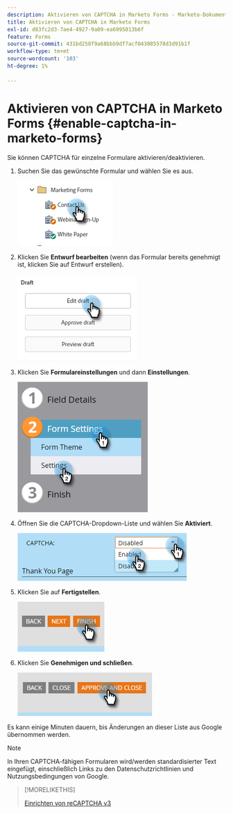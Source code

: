 ```yaml
---
description: Aktivieren von CAPTCHA in Marketo Forms - Marketo-Dokumente - Produktdokumentation
title: Aktivieren von CAPTCHA in Marketo Forms
exl-id: d83fc2d3-7ae4-4927-9a09-ea6995013b6f
feature: Forms
source-git-commit: 431bd258f9a68bbb9df7acf043085578d3d91b1f
workflow-type: tm+mt
source-wordcount: '103'
ht-degree: 1%

---
```


# Aktivieren von CAPTCHA in Marketo Forms {#enable-captcha-in-marketo-forms}

Sie können CAPTCHA für einzelne Formulare aktivieren/deaktivieren.

1. Suchen Sie das gewünschte Formular und wählen Sie es aus.

   ![](assets/enable-captcha-in-marketo-forms-1.png)

1. Klicken Sie **Entwurf bearbeiten** (wenn das Formular bereits genehmigt ist, klicken Sie auf Entwurf erstellen).

   ![](assets/enable-captcha-in-marketo-forms-2.png)

1. Klicken Sie **Formulareinstellungen** und dann **Einstellungen**.

   ![](assets/enable-captcha-in-marketo-forms-3.png)

1. Öffnen Sie die CAPTCHA-Dropdown-Liste und wählen Sie **Aktiviert**.

   ![](assets/enable-captcha-in-marketo-forms-4.png)

1. Klicken Sie auf **Fertigstellen**.

   ![](assets/enable-captcha-in-marketo-forms-5.png)

1. Klicken Sie **Genehmigen und schließen**.

   ![](assets/enable-captcha-in-marketo-forms-6.png)

Es kann einige Minuten dauern, bis Änderungen an dieser Liste aus Google übernommen werden.

>[!NOTE]
>
>In Ihren CAPTCHA-fähigen Formularen wird/werden standardisierter Text eingefügt, einschließlich Links zu den Datenschutzrichtlinien und Nutzungsbedingungen von Google.

>[!MORELIKETHIS]
>
>[Einrichten von reCAPTCHA v3](/help/marketo/product-docs/demand-generation/forms/using-captcha/setting-up-recaptcha-v3.md)
